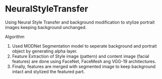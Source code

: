 # NeuralStyleTransfer
Using Neural Style Transfer and background modification to stylize portrait images keeping background unchanged.

Algorithm 
1. Used MODNet Segmentation model to seperate background and portrait object by generating alpha layer.
2. Feature Extraction of Style image (pattern) and content image (facial features) are done using FaceNet, FaceMesh ang VGG-19 architectures.
3. Finally, features are merged with segmented image to keep background intact and stylized the featured part.

